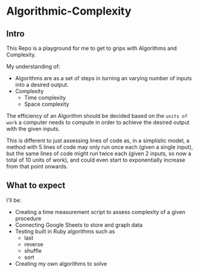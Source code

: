 # Algorithmic-Complexity

## Intro

This Repo is a playground for me to get to grips with Algorithms and Complexity.

My understanding of:

- Algorithms are as a set of steps in turning an varying number of inputs into a desired output.
- Complexity
  - Time complexity
  - Space complexity

The efficiency of an Algorithm should be decided based on the `units of work` a computer needs to compute in order to achieve the desired output with the given inputs.

This is different to just assessing lines of code as, in a simplistic model, a method with 5 lines of code may only run once each (given a single input), but the same lines of code might run twice each (given 2 inputs, so now a total of 10 units of work), and could even start to exponentially increase from that point onwards.

## What to expect

I'll be:

- Creating a time measurement script to assess complexity of a given procedure
- Connecting Google Sheets to store and graph data
- Testing built in Ruby algorithms such as
  - last
  - reverse
  - shuffle
  - sort
- Creating my own algorithms to solve
